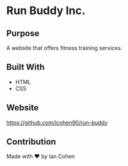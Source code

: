 # Run Buddy Inc.

## Purpose
A website that offers fitness training services.

## Built With
* HTML
* CSS

## Website
https://github.com/icohen90/run-buddy

## Contribution
Made with ❤️ by Ian Cohen
